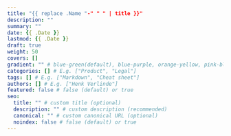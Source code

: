 ```yaml
---
title: "{{ replace .Name "-" " " | title }}"
description: ""
summary: ""
date: {{ .Date }}
lastmod: {{ .Date }}
draft: true
weight: 50
covers: []
gradient: "" # blue-green(default), blue-purple, orange-yellow, pink-blue, or purple-orange (this setting is only relevant when "images: []")
categories: [] # E.g. ["Product", "Legal"]
tags: [] # E.g. ["Markdown", "Cheat sheet"]
authors: [] # E.g. ["Henk Verlinde"]
featured: false # false (default) or true
seo:
  title: "" # custom title (optional)
  description: "" # custom description (recommended)
  canonical: "" # custom canonical URL (optional)
  noindex: false # false (default) or true
---
```

